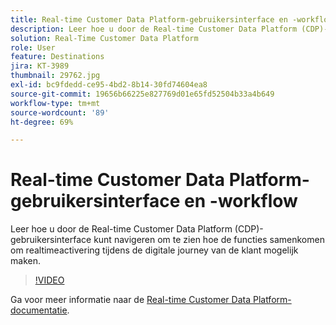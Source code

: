```yaml
---
title: Real-time Customer Data Platform-gebruikersinterface en -workflow
description: Leer hoe u door de Real-time Customer Data Platform (CDP)-gebruikersinterface kunt navigeren om te zien hoe de functies samenkomen om realtimeactivering tijdens de digitale journey van de klant mogelijk maken.
solution: Real-Time Customer Data Platform
role: User
feature: Destinations
jira: KT-3989
thumbnail: 29762.jpg
exl-id: bc9fdedd-ce95-4bd2-8b14-30fd74604ea8
source-git-commit: 19656b66225e827769d01e65fd52504b33a4b649
workflow-type: tm+mt
source-wordcount: '89'
ht-degree: 69%

---
```


# Real-time Customer Data Platform-gebruikersinterface en -workflow

Leer hoe u door de Real-time Customer Data Platform (CDP)-gebruikersinterface kunt navigeren om te zien hoe de functies samenkomen om realtimeactivering tijdens de digitale journey van de klant mogelijk maken.

>[!VIDEO](https://video.tv.adobe.com/v/29762?quality=12&learn=on)

Ga voor meer informatie naar de [Real-time Customer Data Platform-documentatie](https://experienceleague.adobe.com/docs/experience-platform/rtcdp/overview.html?lang=nl).
